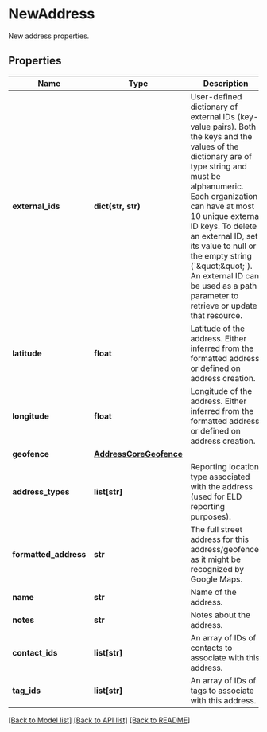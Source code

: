 # NewAddress

New address properties.
## Properties
Name | Type | Description | Notes
------------ | ------------- | ------------- | -------------
**external_ids** | **dict(str, str)** | User-defined dictionary of external IDs (key-value pairs). Both the keys and the values of the dictionary are of type string and must be alphanumeric. Each organization can have at most 10 unique external ID keys. To delete an external ID, set its value to null or the empty string (&#x60;\&quot;\&quot;&#x60;). An external ID can be used as a path parameter to retrieve or update that resource. | [optional] 
**latitude** | **float** | Latitude of the address. Either inferred from the formatted address or defined on address creation. | [optional] 
**longitude** | **float** | Longitude of the address. Either inferred from the formatted address or defined on address creation. | [optional] 
**geofence** | [**AddressCoreGeofence**](AddressCoreGeofence.md) |  | [optional] 
**address_types** | **list[str]** | Reporting location type associated with the address (used for ELD reporting purposes). | [optional] 
**formatted_address** | **str** | The full street address for this address/geofence, as it might be recognized by Google Maps. | [optional] 
**name** | **str** | Name of the address. | [optional] 
**notes** | **str** | Notes about the address. | [optional] 
**contact_ids** | **list[str]** | An array of IDs of contacts to associate with this address. | [optional] 
**tag_ids** | **list[str]** | An array of IDs of tags to associate with this address. | [optional] 

[[Back to Model list]](../README.md#documentation-for-models) [[Back to API list]](../README.md#documentation-for-api-endpoints) [[Back to README]](../README.md)


